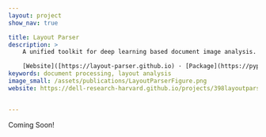```yaml
---
layout: project
show_nav: true

title: Layout Parser
description: >
    A unified toolkit for deep learning based document image analysis.  

    [Website]([https://layout-parser.github.io) · [Package](https://pypi.org/project/layoutparser/) · [Paper](https://arxiv.org/abs/2103.15348) · [Github](https://github.com/Layout-Parser/layout-parser)
keywords: document processing, layout analysis
image_small: /assets/publications/LayoutParserFigure.png
website: https://dell-research-harvard.github.io/projects/398layoutparser


---
```


Coming Soon!
